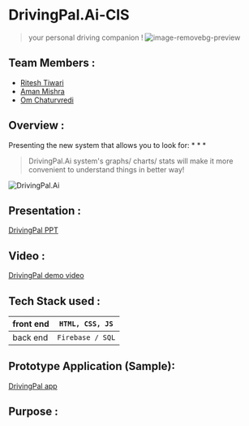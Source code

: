 # DrivingPal.Ai-CIS 
> your personal driving companion !
![image-removebg-preview](https://user-images.githubusercontent.com/76032847/131260321-7d3c08da-d99a-4b5e-9f7a-579f2d6285cb.png)


## Team Members :

* [Ritesh Tiwari](@s.amity.edu)
* [Aman Mishra](@s.amity.edu)
* [Om Chaturvredi](om.chaturvedi@s.amity.edu)

## Overview :

Presenting the new system that allows you to look for:
* 
* 
* 


> DrivingPal.Ai system's graphs/ charts/ stats will make it more convenient to understand things in better way!

![DrivingPal.Ai](https://user-images.githubusercontent.com/76032847/131260442-6b7d195c-00c5-49dc-b908-1538784fa1c5.png)
 


## Presentation :
[DrivingPal PPT](https://docs.google.com/presentation/d/1PP_UdvGI5GEMj1osPAG12IMrS4C_On8G/edit?usp=sharing&ouid=104856549558075776345&rtpof=true&sd=true)

## Video :
[DrivingPal demo video](    )

## Tech Stack used :

  |front end | `HTML, CSS, JS`                                  |
  |----------|--------------------------------------------------|
  |back end  | `Firebase / SQL`                                 |

## Prototype Application (Sample):

[DrivingPal app](https://omchaturvediindia.wixsite.com/my-site-2/)


## Purpose :





